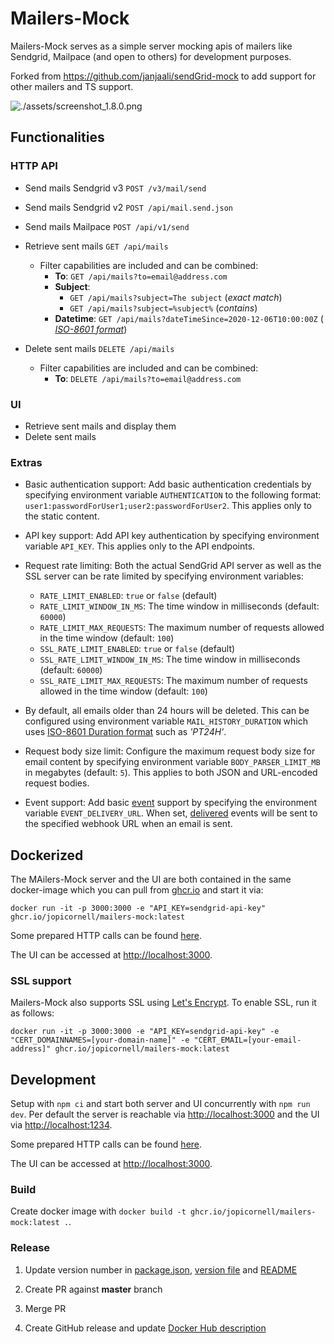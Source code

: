 

# Mailers-Mock

Mailers-Mock serves as a simple server mocking apis of mailers like Sendgrid, Mailpace (and open to others) for development purposes.

Forked from https://github.com/janjaali/sendGrid-mock to add support for other mailers and TS support.

![./assets/screenshot_1.8.0.png](./assets/screenshot_1.8.0.png)

## Functionalities

### HTTP API

* Send mails Sendgrid v3 `POST /v3/mail/send`
* Send mails Sendgrid v2 `POST /api/mail.send.json`
* Send mails Mailpace `POST /api/v1/send`

* Retrieve sent mails `GET /api/mails`
  * Filter capabilities are included and can be combined:
    * **To**: `GET /api/mails?to=email@address.com`
    * **Subject**:
      * `GET /api/mails?subject=The subject` (*exact match*)
      * `GET /api/mails?subject=%subject%` (*contains*)
    * **Datetime**: `GET /api/mails?dateTimeSince=2020-12-06T10:00:00Z` (
      *[ISO-8601 format](https://en.wikipedia.org/wiki/ISO_8601)*)

* Delete sent mails `DELETE /api/mails`
  * Filter capabilities are included and can be combined:
    * **To**: `DELETE /api/mails?to=email@address.com`

### UI

* Retrieve sent mails and display them
* Delete sent mails

### Extras

* Basic authentication support: Add basic authentication credentials by specifying environment variable `AUTHENTICATION` to the following format: `user1:passwordForUser1;user2:passwordForUser2`. This applies only to the static content.

* API key support: Add API key authentication by specifying environment variable `API_KEY`. This applies only to the API endpoints.

* Request rate limiting: Both the actual SendGrid API server as well as the SSL server can be rate limited by specifying environment variables:
  * `RATE_LIMIT_ENABLED`: `true` or `false` (default)
  * `RATE_LIMIT_WINDOW_IN_MS`: The time window in milliseconds (default: `60000`)
  * `RATE_LIMIT_MAX_REQUESTS`: The maximum number of requests allowed in the time window (default: `100`)
  * `SSL_RATE_LIMIT_ENABLED`: `true` or `false` (default)
  * `SSL_RATE_LIMIT_WINDOW_IN_MS`: The time window in milliseconds (default: `60000`)
  * `SSL_RATE_LIMIT_MAX_REQUESTS`: The maximum number of requests allowed in the time window (default: `100`)

* By default, all emails older than 24 hours will be deleted. This can be configured using environment variable `MAIL_HISTORY_DURATION` which uses [ISO-8601 Duration format](https://en.wikipedia.org/wiki/ISO_8601#Durations) such as *'PT24H'*.

* Request body size limit: Configure the maximum request body size for email content by specifying environment variable `BODY_PARSER_LIMIT_MB` in megabytes (default: `5`). This applies to both JSON and URL-encoded request bodies.

* Event support: Add basic [event](https://www.twilio.com/docs/sendgrid/for-developers/tracking-events/event#events) support by specifying the environment variable `EVENT_DELIVERY_URL`. When set, [delivered](https://www.twilio.com/docs/sendgrid/for-developers/tracking-events/event#delivered) events will be sent to the specified webhook URL when an email is sent.

## Dockerized

The MAilers-Mock server and the UI are both contained in the same docker-image which you can pull from [ghcr.io](https://ghcr.io/jopicornell/mailers-mock) and start it via:

```shell
docker run -it -p 3000:3000 -e "API_KEY=sendgrid-api-key" ghcr.io/jopicornell/mailers-mock:latest
```

Some prepared HTTP calls can be found [here](./http-calls).

The UI can be accessed at <http://localhost:3000>.

### SSL support

Mailers-Mock also supports SSL using [Let's Encrypt](https://letsencrypt.org/). To enable SSL, run it as follows:

```shell
docker run -it -p 3000:3000 -e "API_KEY=sendgrid-api-key" -e "CERT_DOMAINNAMES=[your-domain-name]" -e "CERT_EMAIL=[your-email-address]" ghcr.io/jopicornell/mailers-mock:latest
```

## Development

Setup with `npm ci` and start both server and UI concurrently with `npm run dev`. Per default the server is reachable via <http://localhost:3000> and the UI via <http://localhost:1234>.

Some prepared HTTP calls can be found [here](./http-calls).

The UI can be accessed at <http://localhost:3000>.

### Build

Create docker image with `docker build -t ghcr.io/jopicornell/mailers-mock:latest .`.

### Release

1. Update version number in [package.json](./package.json), [version file](./version) and [README](./README.md)

2. Create PR against **master** branch

3. Merge PR

4. Create GitHub release and update [Docker Hub description](https://hub.docker.com/repository/docker/jopicornell/mailers-mock)
